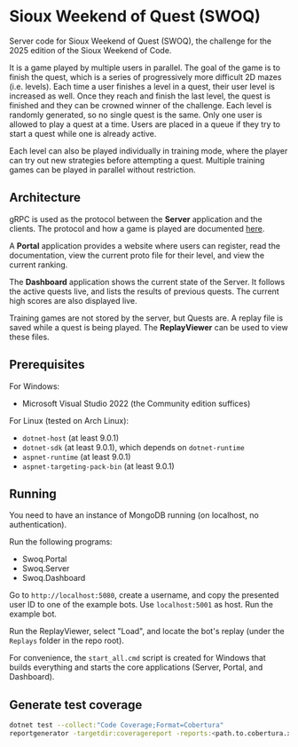 # Sioux Weekend of Quest (SWOQ)

Server code for Sioux Weekend of Quest (SWOQ), the challenge for the 2025 edition of the Sioux Weekend of Code.

It is a game played by multiple users in parallel. The goal of the game is to finish the quest, which is a series of progressively more difficult 2D mazes (i.e. levels). Each time a user finishes a level in a quest, their user level is increased as well. Once they reach and finish the last level, the quest is finished and they can be crowned winner of the challenge. Each level is randomly generated, so no single quest is the same. Only one user is allowed to play a quest at a time. Users are placed in a queue if they try to start a quest while one is already active.

Each level can also be played individually in training mode, where the player can try out new strategies before attempting a quest. Multiple training games can be played in parallel without restriction.

## Architecture

gRPC is used as the protocol between the **Server** application and the clients. The protocol and how a game is played are documented [here](Documentation/swoq.md).

A **Portal** application provides a website where users can register, read the documentation, view the current proto file for their level, and view the current ranking.

The **Dashboard** application shows the current state of the Server. It follows the active quests live, and lists the results of previous quests. The current high scores are also displayed live.

Training games are not stored by the server, but Quests are. A replay file is saved while a quest is being played. The **ReplayViewer** can be used to view these files.

## Prerequisites

For Windows:

- Microsoft Visual Studio 2022 (the Community edition suffices)

For Linux (tested on Arch Linux):

- `dotnet-host` (at least 9.0.1)
- `dotnet-sdk` (at least 9.0.1), which depends on `dotnet-runtime`
- `aspnet-runtime` (at least 9.0.1)
- `aspnet-targeting-pack-bin` (at least 9.0.1)

## Running

You need to have an instance of MongoDB running (on localhost, no authentication).

Run the following programs:

- Swoq.Portal
- Swoq.Server
- Swoq.Dashboard

Go to `http://localhost:5080`, create a username, and copy the presented user ID to one of the example bots. Use `localhost:5001` as host. Run the example bot.

Run the ReplayViewer, select "Load", and locate the bot's replay (under the `Replays` folder in the repo root).

For convenience, the `start_all.cmd` script is created for Windows that builds everything and starts the core applications (Server, Portal, and Dashboard).

## Generate test coverage

```sh
dotnet test --collect:"Code Coverage;Format=Cobertura"
reportgenerator -targetdir:coveragereport -reports:<path.to.cobertura.xml>
```
